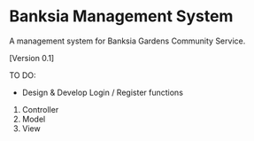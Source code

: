 # Banksia Management System

A management system for Banksia Gardens Community Service.

[Version 0.1]

TO DO:
- Design & Develop Login / Register functions
1. Controller
2. Model
3. View